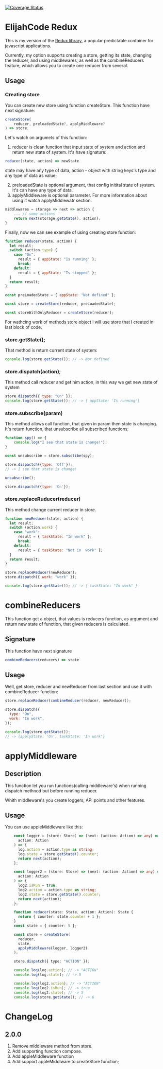 [![Coverage Status](https://coveralls.io/repos/github/ElijahCode/Redux/badge.svg?branch=development)](https://coveralls.io/github/ElijahCode/Redux?branch=development)

# ElijahCode Redux

This is my version of the [Redux library](https://github.com/reduxjs/redux), a popular predictable container for javascript applications.

Currently, my option supports creating a store, getting its state, changing the reducer, and using middlewares, as well as the combineReducers feature, which allows you to create one reducer from several.

## Usage

### Creating store

You can create new store using function createStore. This function have next signature:

```ts
createStore(
    reducer, preloadedState?, applyMiddleware?
) => store;
```

Let's watch on argumets of this function:

1. reducer is clean function that input state of system and action and return new state of system. It's have signature:

```ts
reducer(state, action) => newState
```

state may have any type of data, action - object with string keys's type and any type of data as value;

2.  preloadedState is optional argument, that config initital state of system. It's can have any type of data.
3.  applyMiddleware is optional parameter. For more information about using it watch applyMiddlewatr section.

```js
middlewares = storage => next => action {
    ... // some actions
    return next(storage.getState(), action);
}
```

Finally, now we can see example of using creating store function:

```js
function reducer(state, action) {
  let result;
  switch (action.type) {
    case "On":
      result = { appState: "Is running" };
      break;
    default:
      result = { appState: "Is stopped" };
  }
  return result;
}

const preLoadedState = { appState: "Not defined" };

const store = createStore(reducer, preLoadedState);

const storeWithOnlyReducer = createStore(reducer);
```

For wathcing work of methods store object I will use store that I created in last block of code.

### store.getState();

That method is return current state of system:

```js
console.log(store.getState()); // -> Not defined
```

### store.dispatch(action);

This method call reducer and get him action, in this way we get new state of system

```js
store.dispatch({ type: "On" });
console.log(store.getState()); // -> { appState: 'Is running'}
```

### store.subscribe(param)

This method allows call function, that given in param then state is changing. It's return function, that unsubscribe all subscribed functions;

```js
function spy() => {
    console.log("I see that state is change!");
}

const unsubscribe = store.subsctibe(spy);

store.dispactch({type: 'Off'});
// -> I see that state is change!

unsubscribe();

store.dispactch({type: 'On'});
```

### store.replaceRuducer(reducer)

This method change current reducer in store.

```js
function newReducer(state, action) {
  let result;
  switch (action.work) {
    case "work":
      result = { taskState: "In work" };
      break;
    default:
      result = { taskState: "Not in  work" };
  }
  return result;
}

store.replaceReducer(newReducer);
store.dispatch({ work: "work" });

console.log(store.getState()); // -> { taskState: "In work" }
```

# combineReducers

This function get a object, that values is reducers function, as argument and return new state of function, that given reducers is calculated.

## Signature

This function have next signature

```js
combineReducers(reducers) => state
```

## Usage

Well, get store, reducer and newReducer from last section and use it with combineReducer function:

```js
store.replaceReducer(combineReducer(reducer, newReducer));

store.dispatch({
  type: "On",
  work: "In work",
});

console.log(store.getState());
// -> {applyState: 'On', taskState: 'In work'}
```

# applyMiddleware

## Description

This function let you run functions(calling middleware's) when running dispatch methnod but before running reducer.

Whith middleware's you create loggers, API points and other features.

## Usage

You can use appleMiddleware like this:

```ts
    const logger = (store: Store) => (next: (action: Action) => any) => (
      action: Action
    ) => {
      log.action = action.type as string;
      log.state = store.getState().counter;
      return next(action);
    };

    const logger2 = (store: Store) => (next: (action: Action) => any) => (
      action: Action
    ) => {
      log2.isRun = true;
      log2.action = action.type as string;
      log2.state = store.getState().counter;
      return next(action);
    };

    function reducer(state: State, action: Action): State {
      return { counter: state.counter + 1 };
    }
    const state = { counter: 5 };

    const store = createStore(
      reducer,
      state,
      applyMiddleware(logger, logger2)
    );

    store.dispatch({ type: "ACTION" });

    console.log(log.action); // -> "ACTION"
    console.log(log.state); // -> 5

    console.log(log2.action); // -> "ACTION"
    console.log(log2.isRun); // -> true
    console.log(log2.state); // -> 5
    console.log(store.getState(); // -> 6
```

# ChangeLog

## 2.0.0

1. Remove middleware method from store.
2. Add supporting function compose.
3. Add appleMiddleware function
4. Add support appleMiddlware to createStore function;
